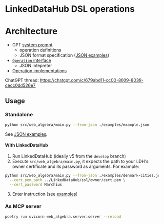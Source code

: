 # LinkedDataHub DSL operations

# Architecture

* GPT [system prompt](prompts/system.md)
  * operation definitions
  * JSON format specification ([JSON examples](examples))
* [`Operation` interface](src/operation.py)
  * JSON intepreter
* [Operation implementations](src/operations)

ChatGPT thread: https://chatgpt.com/c/679abd11-cc00-8009-8039-cecc0dd526e7

## Usage

### Standalone

```bash
python src/web_algebra/main.py --from-json ./examples/example.json
```

See [JSON examples](examples).

#### With LinkedDataHub

1. Run LinkedDataHub (ideally v5 from the `develop` branch)
2. Execute `src/web_algebra/main.py`, it expects the path to your LDH's owner certificate and its password as arguments. For example:

```bash
python src/web_algebra/main.py --from-json ./examples/denmark-cities.json \
  --cert_pem_path ../LinkedDataHub/ssl/owner/cert.pem \
  --cert_password Marchius
```
3. Enter instruction (see [examples](examples.md))

### As MCP server

```bash
poetry run uvicorn web_algebra.server:server --reload
```

